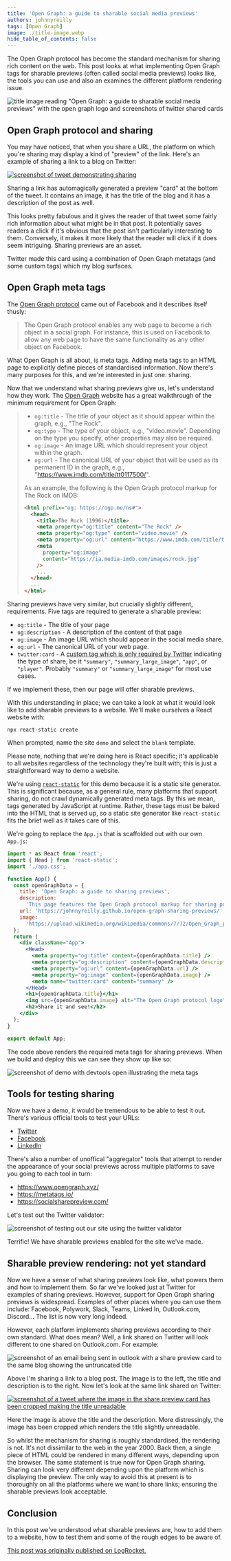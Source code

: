 ```yaml
---
title: 'Open Graph: a guide to sharable social media previews'
authors: johnnyreilly
tags: [Open Graph]
image: ./title-image.webp
hide_table_of_contents: false
---
```


The Open Graph protocol has become the standard mechanism for sharing rich content on the web. This post looks at what implementing Open Graph tags for sharable previews (often called social media previews) looks like, the tools you can use and also an examines the different platform rendering issue.

![title image reading "Open Graph: a guide to sharable social media previews" with the open graph logo and screenshots of twitter shared cards](title-image.webp)

## Open Graph protocol and sharing

You may have noticed, that when you share a URL, the platform on which you're sharing may display a kind of "preview" of the link. Here's an example of sharing a link to a blog on Twitter:

[![screenshot of tweet demonstrating sharing](screenshot-of-tweet-demonstrating-sharing.webp)](https://twitter.com/johnny_reilly/status/1454092877722800131)

Sharing a link has automagically generated a preview "card" at the bottom of the tweet. It contains an image, it has the title of the blog and it has a description of the post as well.

This looks pretty fabulous and it gives the reader of that tweet some fairly rich information about what might be in that post. It potentially saves readers a click if it's obvious that the post isn't particularly interesting to them. Conversely, it makes it more likely that the reader will click if it does seem intriguing. Sharing previews are an asset.

Twitter made this card using a combination of Open Graph metatags (and some custom tags) which my blog surfaces.

## Open Graph meta tags

The [Open Graph protocol](https://ogp.me/) came out of Facebook and it describes itself thusly:

> The Open Graph protocol enables any web page to become a rich object in a social graph. For instance, this is used on Facebook to allow any web page to have the same functionality as any other object on Facebook.

What Open Graph is all about, is meta tags. Adding meta tags to an HTML page to explicitly define pieces of standardised information. Now there's many purposes for this, and we're interested in just one: sharing.

Now that we understand what sharing previews give us, let's understand how they work. The [Open Graph](https://ogp.me/#metadata) website has a great walkthrough of the minimum requirement for Open Graph:

> - `og:title` - The title of your object as it should appear within the graph, e.g., "The Rock".
> - `og:type` - The type of your object, e.g., "video.movie". Depending on the type you specify, other properties may also be required.
> - `og:image` - An image URL which should represent your object within the graph.
> - `og:url` - The canonical URL of your object that will be used as its permanent ID in the graph, e.g., "https://www.imdb.com/title/tt0117500/".
>
> As an example, the following is the Open Graph protocol markup for The Rock on IMDB:
>
> ```html
> <html prefix="og: https://ogp.me/ns#">
>   <head>
>     <title>The Rock (1996)</title>
>     <meta property="og:title" content="The Rock" />
>     <meta property="og:type" content="video.movie" />
>     <meta property="og:url" content="https://www.imdb.com/title/tt0117500/" />
>     <meta
>       property="og:image"
>       content="https://ia.media-imdb.com/images/rock.jpg"
>     />
>     ...
>   </head>
>   ...
> </html>
> ```

Sharing previews have very similar, but crucially slightly different, requirements. Five tags are required to generate a sharable preview:

- `og:title` - The title of your page
- `og:description` - A description of the content of that page
- `og:image` - An image URL which should appear in the social media share.
- `og:url` - The canonical URL of your web page.
- `twitter:card` - A [custom tag which is only required by Twitter](https://developer.twitter.com/en/docs/twitter-for-websites/cards/guides/getting-started#started) indicating the type of share, be it `"summary"`, `"summary_large_image"`, `"app"`, or `"player"`. Probably `"summary"` or `"summary_large_image"` for most use cases.

If we implement these, then our page will offer sharable previews.

With this understanding in place; we can take a look at what it would look like to add sharable previews to a website. We'll make ourselves a React website with:

```
npx react-static create
```

When prompted, name the site `demo` and select the `blank` template.

Please note, nothing that we're doing here is React specific; it's applicable to all websites regardless of the technology they're built with; this is just a straightforward way to demo a website.

We're using [`react-static`](https://github.com/react-static/react-static) for this demo because it is a static site generator. This is significant because, as a general rule, many platforms that support sharing, do not crawl dynamically generated meta tags. By this we mean, tags generated by JavaScript at runtime. Rather, these tags must be baked into the HTML that is served up, so a static site generator like `react-static` fits the brief well as it takes care of this.

We're going to replace the `App.js` that is scaffolded out with our own `App.js`:

```jsx
import * as React from 'react';
import { Head } from 'react-static';
import './app.css';

function App() {
  const openGraphData = {
    title: 'Open Graph: a guide to sharing previews',
    description:
      'This page features the Open Graph protocol markup for sharing previews.',
    url: 'https://johnnyreilly.github.io/open-graph-sharing-previews/',
    image:
      'https://upload.wikimedia.org/wikipedia/commons/7/72/Open_Graph_protocol_logo.png',
  };
  return (
    <div className="App">
      <Head>
        <meta property="og:title" content={openGraphData.title} />
        <meta property="og:description" content={openGraphData.description} />
        <meta property="og:url" content={openGraphData.url} />
        <meta property="og:image" content={openGraphData.image} />
        <meta name="twitter:card" content="summary" />
      </Head>
      <h1>{openGraphData.title}</h1>
      <img src={openGraphData.image} alt="The Open Graph protocol logo" />
      <h2>Share it and see!</h2>
    </div>
  );
}

export default App;
```

The code above renders the required meta tags for sharing previews. When we build and deploy this we can see they show up like so:

![screenshot of demo with devtools open illustrating the meta tags](screenshot-of-demo-with-devtools-open.webp)

## Tools for testing sharing

Now we have a demo, it would be tremendous to be able to test it out. There's various official tools to test your URLs:

- [Twitter](https://cards-dev.twitter.com/validator)
- [Facebook](https://developers.facebook.com/tools/debug/)
- [LinkedIn](https://www.linkedin.com/post-inspector/inspect/)

There's also a number of unoffical "aggregator" tools that attempt to render the appearance of your social previews across multiple platforms to save you going to each tool in turn:

- https://www.opengraph.xyz/
- https://metatags.io/
- https://socialsharepreview.com/

Let's test out the Twitter validator:

![screenshot of testing out our site using the twitter validator](screenshot-of-twitter-validator.webp)

Terrific! We have sharable previews enabled for the site we've made.

## Sharable preview rendering: not yet standard

Now we have a sense of what sharing previews look like, what powers them and how to implement them. So far we've looked just at Twitter for examples of sharing previews. However, support for Open Graph sharing previews is widespread. Examples of other places where you can use them include: Facebook, Polywork, Slack, Teams, Linked In, Outlook.com, Discord... The list is now very long indeed.

However, each platform implements sharing previews according to their own standard. What does mean? Well, a link shared on Twitter will look different to one shared on Outlook.com. For example:

![screenshot of an email being sent in outlook with a share preview card to the same blog showing the untruncated title](screenshot-of-email-demonstrating-sharing-with-a-non-cropped-image.webp)

Above I'm sharing a link to a blog post. The image is to the left, the title and description is to the right. Now let's look at the same link shared on Twitter:

[![screenshot of a tweet where the image in the share preview card has been cropped making the title unreadable](screenshot-of-tweet-demonstrating-sharing-with-a-cropped-image.webp)](https://twitter.com/AzureWeekly/status/1436733027489652743)

Here the image is above the title and the description. More distressingly, the image has been cropped which renders the title slightly unreadable.

So whilst the mechanism for sharing is roughly standardised, the rendering is not. It's not dissimilar to the web in the year 2000. Back then, a single piece of HTML could be rendered in many different ways, depending upon the browser. The same statement is true now for Open Graph sharing. Sharing can look very different depending upon the platform which is displaying the preview. The only way to avoid this at present is to thoroughly on all the platforms where we want to share links; ensuring the sharable previews look acceptable.

## Conclusion

In this post we've understood what sharable previews are, how to add them to a website, how to test them and some of the rough edges to be aware of.

[This post was originally published on LogRocket.](https://blog.logrocket.com/open-graph-sharable-social-media-previews/)

